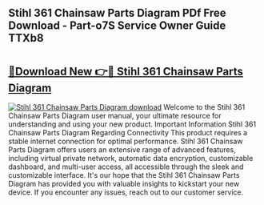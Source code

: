 ## Stihl 361 Chainsaw Parts Diagram PDf Free Download - Part-o7S Service Owner Guide TTXb8

# <h2><a href="http://dfsm5h.blite.top/?on=Stihl+361+Chainsaw+Parts+Diagram">🔗Download New 👉🔴 Stihl 361 Chainsaw Parts Diagram</a></h2>

[![Stihl 361 Chainsaw Parts Diagram download](https://i.imgur.com/lujVjoI.png)](http://dfsm5h.blite.top/?on=Stihl+361+Chainsaw+Parts+Diagram)
Welcome to the Stihl 361 Chainsaw Parts Diagram user manual, your ultimate resource for understanding and using your new product. Important Information Stihl 361 Chainsaw Parts Diagram Regarding Connectivity This product requires a stable internet connection for optimal performance. Stihl 361 Chainsaw Parts Diagram offers users an extensive range of advanced features, including virtual private network, automatic data encryption, customizable dashboard, and multi-user access, all accessible through the sleek and customizable interface. It's our hope that the Stihl 361 Chainsaw Parts Diagram has provided you with valuable insights to kickstart your new device. If you encounter any issues, reach out to our customer service.
